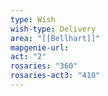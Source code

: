 ```yaml
---
type: Wish
wish-type: Delivery
area: "[[Bellhart]]"
mapgenie-url:
act: "2"
rosaries: "360"
rosaries-act3: "410"
---
```

